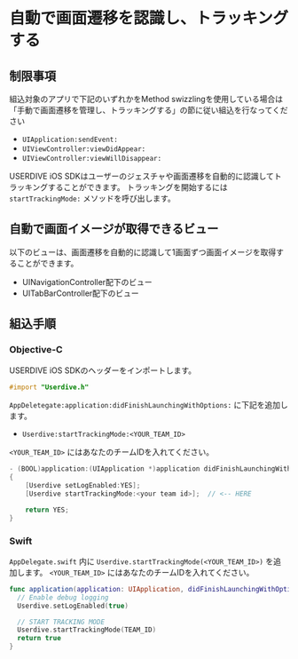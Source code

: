 # 自動で画面遷移を認識し、トラッキングする

## 制限事項

 組込対象のアプリで下記のいずれかをMethod swizzlingを使用している場合は
「手動で画面遷移を管理し、トラッキングする」の節に従い組込を行なってください

- `UIApplication:sendEvent:`
- `UIViewController:viewDidAppear:`
- `UIViewController:viewWillDisappear:`

USERDIVE iOS SDKはユーザーのジェスチャや画面遷移を自動的に認識してトラッキングすることができます。
トラッキングを開始するには `startTrackingMode:` メソッドを呼び出します。

## 自動で画面イメージが取得できるビュー

以下のビューは、画面遷移を自動的に認識して1画面ずつ画面イメージを取得することができます。

- UINavigationController配下のビュー
- UITabBarController配下のビュー

## 組込手順

### Objective-C

USERDIVE iOS SDKのヘッダーをインポートします。

```objective-c
#import "Userdive.h"
```

`AppDeletegate:application:didFinishLaunchingWithOptions:` に下記を追加します。

- `Userdive:startTrackingMode:<YOUR_TEAM_ID>`

`<YOUR_TEAM_ID>` にはあなたのチームIDを入れてください。

```objective-c
- (BOOL)application:(UIApplication *)application didFinishLaunchingWithOptions:(NSDictionary *)launchOptions
{
    [Userdive setLogEnabled:YES];
    [Userdive startTrackingMode:<your team id>];  // <-- HERE

    return YES;
}
```

### Swift

`AppDelegate.swift` 内に `Userdive.startTrackingMode(<YOUR_TEAM_ID>)` を追加します。
`<YOUR_TEAM_ID>` にはあなたのチームIDを入れてください。

```swift
func application(application: UIApplication, didFinishLaunchingWithOptions launchOptions: [NSObject: AnyObject]?) -> Bool {
  // Enable debug logging
  Userdive.setLogEnabled(true)

  // START TRACKING MODE
  Userdive.startTrackingMode(TEAM_ID)
  return true
}
```
